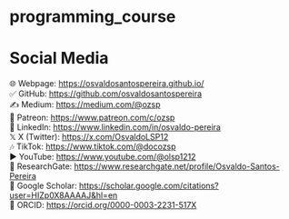 # programming_course

# Social Media
🌐 Webpage: https://osvaldosantospereira.github.io/  
✅ GitHub: https://github.com/osvaldosantospereira  
✍️ Medium: https://medium.com/@ozsp  
🧡 Patreon: https://www.patreon.com/c/ozsp  
💼 LinkedIn: https://www.linkedin.com/in/osvaldo-pereira  
𝕏 X (Twitter): https://x.com/OsvaldoLSP12  
🎶 TikTok: https://www.tiktok.com/@docozsp  
▶️ YouTube: https://www.youtube.com/@olsp1212  
🧪 ResearchGate: https://www.researchgate.net/profile/Osvaldo-Santos-Pereira  
🔬 Google Scholar: https://scholar.google.com/citations?user=HIZp0X8AAAAJ&hl=en  
🧾 ORCID: https://orcid.org/0000-0003-2231-517X  
